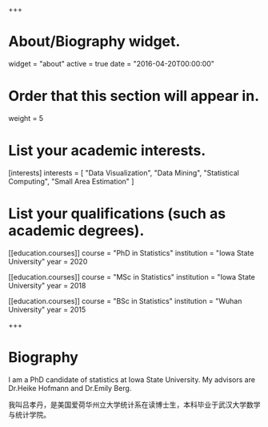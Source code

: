 +++
# About/Biography widget.
widget = "about"
active = true
date = "2016-04-20T00:00:00"

# Order that this section will appear in.
weight = 5

# List your academic interests.
[interests]
  interests = [
    "Data Visualization",
    "Data Mining",
    "Statistical Computing",
    "Small Area Estimation"
  ]

# List your qualifications (such as academic degrees).
[[education.courses]]
  course = "PhD in Statistics"
  institution = "Iowa State University"
  year = 2020
  
[[education.courses]]
  course = "MSc in Statistics"
  institution = "Iowa State University"
  year = 2018

[[education.courses]]
  course = "BSc in Statistics"
  institution = "Wuhan University"
  year = 2015
 
+++

# Biography

I am a PhD candidate of statistics at Iowa State University. My advisors are Dr.Heike Hofmann and Dr.Emily Berg.

我叫吕孝丹，是美国爱荷华州立大学统计系在读博士生，本科毕业于武汉大学数学与统计学院。
